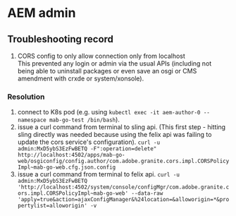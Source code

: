 # AEM admin
## Troubleshooting record  
1.  CORS config to only allow connection only from localhost  
This prevented any login or admin via the usual APIs (including not being able to uninstall packages or even save an osgi or CMS amendment with crxde or system/xonsole).
### Resolution
1. connect to K8s pod (e.g. using ```kubectl exec -it aem-author-0 --namespace mab-go-test /bin/bash```).
1. issue a curl command from terminal to sling api.  (This first step - hitting sling directly was needed because using the felix api was failing to update the cors service's configuration).  ```curl -u admin:MxD5ybS3EzFwBETQ -F":operation=delete" http://localhost:4502/apps/mab-go-web/osgiconfig/config.author/com.adobe.granite.cors.impl.CORSPolicyImpl~mab-go-web.cfg.json.config```
1. issue a curl command from terminal to felix api.  ```curl -u admin:MxD5ybS3EzFwBETQ 'http://localhost:4502/system/console/configMgr/com.adobe.granite.cors.impl.CORSPolicyImpl~mab-go-web' --data-raw 'apply=true&action=ajaxConfigManager&%24location=&alloworigin=*&propertylist=alloworigin' -v```
